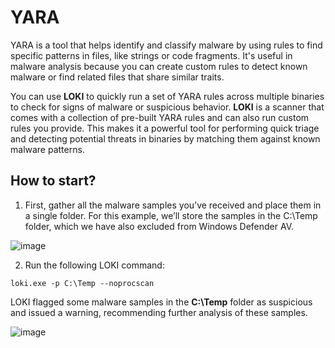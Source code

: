 # YARA

YARA is a tool that helps identify and classify malware by using rules to find specific patterns in files, like strings or code fragments. It's useful in malware analysis because you can create custom rules to detect known malware or find related files that share similar traits.

You can use **LOKI** to quickly run a set of YARA rules across multiple binaries to check for signs of malware or suspicious behavior. **LOKI** is a scanner that comes with a collection of pre-built YARA rules and can also run custom rules you provide. This makes it a powerful tool for performing quick triage and detecting potential threats in binaries by matching them against known malware patterns.

## How to start?

1. First, gather all the malware samples you’ve received and place them in a single folder. For this example, we’ll store the samples in the C:\Temp folder, which we have also excluded from Windows Defender AV.

![image](https://github.com/user-attachments/assets/3cf62ded-9cd6-438a-a1c2-b02fd8909972)

2. Run the following LOKI command:

```
loki.exe -p C:\Temp --noprocscan
```
LOKI flagged some malware samples in the **C:\Temp** folder as suspicious and issued a warning, recommending further analysis of these samples.

![image](https://github.com/user-attachments/assets/8445758a-e37b-4741-b258-6984ad8365fd)





